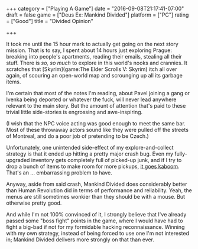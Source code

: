 +++
category = ["Playing A Game"]
date = "2016-09-08T21:17:41-07:00"
draft = false
game = ["Deus Ex: Mankind Divided"]
platform = ["PC"]
rating = ["Good"]
title = "Divided Opinion"

+++

It took me until the 15 hour mark to actually get going on the next story mission.  That is to say, I spent about 14 hours just exploring Prague: breaking into people's apartments, reading their emails, stealing all their stuff.  There is <i>so, so much</i> to explore in this world's nooks and crannies.  It scratches that [Skyrim](game:The Elder Scrolls V: Skyrim) itch all over again, of scouring an open-world map and scrounging up all its garbage items.

I'm certain that most of the notes I'm reading, about Pavel joining a gang or Ivenka being deported or whatever the fuck, will never lead anywhere relevant to the main story.  But the amount of attention that's paid to these trivial little side-stories is engrossing and awe-inspiring.

(I wish that the NPC voice acting was good enough to meet the same bar.  Most of these throwaway actors sound like they were pulled off the streets of Montreal, and do a poor job of pretending to be Czech.)

Unfortunately, one unintended side-effect of my explore-and-collect strategy is that it ended up hitting a pretty major crash bug.  Even my fully-upgraded inventory gets completely full of picked-up junk, and if I try to drop a bunch of items to make room for more pickups, <a href="https://steamcommunity.com/app/337000/discussions/0/352792037315079921/#c343785574517269599">it goes kaboom</a>.  That's an ... embarrassing problem to have.

Anyway, aside from said crash, Mankind Divided does considerably better than Human Revolution did in terms of performance and reliability.  Yeah, the menus are still sometimes wonkier than they should be with a mouse.  But otherwise pretty good.

And while I'm not 100\% convinced of it, I strongly believe that I've already passed some "boss fight" points in the game, where I would have had to fight a big-bad if not for my formidable hacking reconnaissance.  Winning with my own strategy, instead of being forced to use one I'm not interested in; Mankind Divided delivers more strongly on that than ever.
